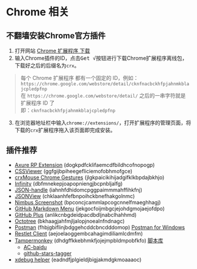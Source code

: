 Chrome 相关
============

## 不翻墙安装Chrome官方插件

1. 打开网站 [Chrome 扩展程序 下载](http://crx.2333.me/ "Chrome 扩展程序 下载")
2. 输入Chrome插件的ID，点击<kbd>Get √</kbd>按钮进行下载Chrome扩展程序离线包，下载好之后的后缀名为`crx`。
> 每个 Chrome 扩展程序 都有一个固定的 ID，例如： `https://chrome.google.com/webstore/detail/cknfnacbckhfpjahnmkblajcpledpfnp`  
> 在 `https://chrome.google.com/webstore/detail/` 之后的一串字符就是 扩展程序 ID 了  
> 即：`cknfnacbckhfpjahnmkblajcpledpfnp`

3. 在浏览器地址栏中输入`chrome://extensions/`，打开扩展程序的管理页面，将下载的`crx`扩展程序拖入该页面即完成安装。

## 插件推荐

* [Axure RP Extension](https://www.axure.com/ "谷歌Chrome浏览器查看Axure RP原型") (dogkpdfcklifaemcdfbildhcofnopogp)
* [CSSViewer](https://github.com/miled/cssviewer "A Google Chrome Extension for fellow Web Developers, Web Designers, and Hobbyists.") (ggfgijbpiheegefliciemofobhmofgce)
* [crxMouse Chrome Gestures](http://crxmouse.com/ "鼠标手势,超级拖曳等方式控制浏览器") (jlgkpaicikihijadgifklkbpdajbkhjo)
* [Infinity](http://infinitynewtab.com/ "这是一个可定制的tab页插件, 可以登录账号同步设置") (dbfmnekepjoapopniengjbcpnbljalfg)
* [JSON-handle](http://jsonhandle.sinaapp.com/ "JSON格式化显示的一个插件") (iahnhfdhidomcpggpaimmmahffihkfnj)
* [JSONView](https://github.com/gildas-lormeau/JSONView-for-Chrome "JSON格式化显示的一个插件") (chklaanhfefbnpoihckbnefhakgolnmc)
* [Nimbus Screenshot](https://nimbus.everhelper.me "截图插件") (bpconcjcammlapcogcnnelfmaeghhagj)
* [GitHub Markdown Menu](https://github.com/willklein/github-markdown-menu "Adds a navigation menu to any readme or Markdown file in GitHub.") (jekgocfoijmbgcjejohdgmojaejofdpo)
* [GitHub Plus](https://chrome.google.com/webstore/detail/anlikcnbgdeidpacdbdljnabclhahhmd "Display repo size, size of each file, download link and option to copy file contents") (anlikcnbgdeidpacdbdljnabclhahhmd)
* [Octotree](https://github.com/buunguyen/octotree "Code tree for GitHub") (bkhaagjahfmjljalopjnoealnfndnagc)
* [Postman](https://www.getpostman.com/ "这是一个脚本管理工具, 可以将自定义脚本嵌入运行在其他网站上") (fhbjgbiflinjbdggehcddcbncdddomop) [Postman for Windows](https://dl.pstmn.io/download/latest/win64)
* [Restlet Client](https://restlet.com/modules/client/ "直观地创建和运行单独的HTTP请求以及复杂的场景。自动化与CI / CD插件API测试。不依赖第三方网站") (aejoelaoggembcahagimdiliamlcdmfm)
* [Tampermonkey](http://tampermonkey.net/ "这是一个脚本管理工具, 可以将自定义脚本嵌入运行在其他网站上") (dhdgffkkebhmkfjojejmpbldmpobfkfo) [脚本库](https://greasyfork.org)
    - [AC-baidu](https://greasyfork.org/zh-CN/scripts/14178")
    - [github-stars-tagger](https://greasyfork.org/zh-CN/scripts/34623")
* [xdebug helper](https://github.com/mac-cain13/xdebug-helper-for-chrome "PHP的调整和性能分析工具(Debugger and Profiler Tool for PHP)") (eadndfjplgieldjbigjakmdgkmoaaaoc)
